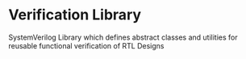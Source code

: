 # Verification Library

SystemVerilog Library which defines abstract classes and utilities for reusable functional verification of RTL Designs
